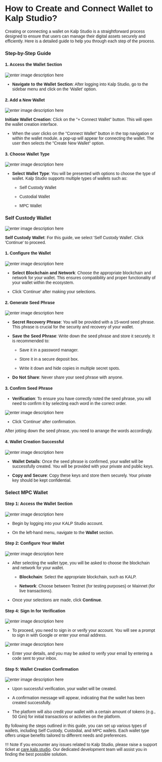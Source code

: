 <style>  body { font-family: "Source Sans 3", sans-serif!important; }</style>
<link  href="https://fonts.googleapis.com/css2?family=Source+Sans+3:ital,wght@0,200..900;1,200..900&display=swap"  rel="stylesheet">  <link  rel="stylesheet"  href="https://fonts.googleapis.com/icon?family=Material+Icons">


# How to Create and Connect Wallet to Kalp Studio?


Creating or connecting a wallet on Kalp Studio is a straightforward process designed to ensure that users can manage their digital assets securely and efficiently. Here is a detailed guide to help you through each step of the process.

### Step-by-Step Guide

#### 1. Access the Wallet Section

![enter image description here](https://docs-images-kalp-studio.s3.ap-south-1.amazonaws.com/5.Kalp+studio+wallet/5.png)

-   **Navigate to the Wallet Section**: After logging into Kalp Studio, go to the sidebar menu and click on the 'Wallet' option.
    

#### 2. Add a New Wallet

![enter image description here](https://docs-images-kalp-studio.s3.ap-south-1.amazonaws.com/5.Kalp+studio+wallet/5.png)

**Initiate Wallet Creation**: Click on the "+ Connect Wallet" button. This will open the wallet creation interface.

-   When the user clicks on the "Connect Wallet" button in the top navigation or within the wallet module, a pop-up will appear for connecting the wallet. The user then selects the "Create New Wallet" option.
    

#### 3. Choose Wallet Type

![enter image description here](https://docs-images-kalp-studio.s3.ap-south-1.amazonaws.com/image+%284%29.png)

-   **Select Wallet Type**: You will be presented with options to choose the type of wallet. Kalp Studio supports multiple types of wallets such as:
    
    -   Self Custody Wallet
        
    -   Custodial Wallet
        
    -   MPC Wallet
        

### Self Custody Wallet

![enter image description here](https://docs-images-kalp-studio.s3.ap-south-1.amazonaws.com/5.Kalp+studio+wallet/7.jfif)

**Self Custody Wallet**: For this guide, we select 'Self Custody Wallet'. Click 'Continue' to proceed.

#### 1. Configure the Wallet

![enter image description here](https://docs-images-kalp-studio.s3.ap-south-1.amazonaws.com/5.Kalp+studio+wallet/8.jfif)

-   **Select Blockchain and Network**: Choose the appropriate blockchain and network for your wallet. This ensures compatibility and proper functionality of your wallet within the ecosystem.
    
-   Click 'Continue' after making your selections.

#### 2. Generate Seed Phrase

![enter image description here](https://docs-images-kalp-studio.s3.ap-south-1.amazonaws.com/5.Kalp+studio+wallet/9.png)

-   **Secret Recovery Phrase**: You will be provided with a 15-word seed phrase. This phrase is crucial for the security and recovery of your wallet.
    
-   **Save the Seed Phrase**: Write down the seed phrase and store it securely. It is recommended to:
    
    -   Save it in a password manager.
        
    -   Store it in a secure deposit box.
        
    -   Write it down and hide copies in multiple secret spots.
        
-   **Do Not Share**: Never share your seed phrase with anyone.
    

#### 3. Confirm Seed Phrase

-   **Verification**: To ensure you have correctly noted the seed phrase, you will need to confirm it by selecting each word in the correct order.

![enter image description here](https://docs-images-kalp-studio.s3.ap-south-1.amazonaws.com/5.Kalp+studio+wallet/10.png)

-   Click 'Continue' after confirmation.
    

After jotting down the seed phrase, you need to arrange the words accordingly.

#### 4. Wallet Creation Successful

![enter image description here](https://docs-images-kalp-studio.s3.ap-south-1.amazonaws.com/5.Kalp+studio+wallet/11.jfif)

-   **Wallet Details**: Once the seed phrase is confirmed, your wallet will be successfully created. You will be provided with your private and public keys.
    
-   **Copy and Secure**: Copy these keys and store them securely. Your private key should be kept confidential.
    

### Select MPC Wallet

#### Step 1: Access the Wallet Section


![enter image description here](https://docs-images-kalp-studio.s3.ap-south-1.amazonaws.com/5.Kalp+studio+wallet/12.png)

-   Begin by logging into your KALP Studio account.
    
-   On the left-hand menu, navigate to the **Wallet** section.
    

#### Step 2: Configure Your Wallet

![enter image description here](https://docs-images-kalp-studio.s3.ap-south-1.amazonaws.com/5.Kalp+studio+wallet/13.png)

-   After selecting the wallet type, you will be asked to choose the blockchain and network for your wallet.
    
    -   **Blockchain**: Select the appropriate blockchain, such as KALP.
        
    -   **Network**: Choose between Testnet (for testing purposes) or Mainnet (for live transactions).
        
-   Once your selections are made, click **Continue**.
    

#### Step 4: Sign In for Verification


![enter image description here](https://docs-images-kalp-studio.s3.ap-south-1.amazonaws.com/5.Kalp+studio+wallet/14.png)

-   To proceed, you need to sign in or verify your account. You will see a prompt to sign in with Google or enter your email address.

![enter image description here](https://docs-images-kalp-studio.s3.ap-south-1.amazonaws.com/5.Kalp+studio+wallet/15.png)

-   Enter your details, and you may be asked to verify your email by entering a code sent to your inbox.
    

#### Step 5: Wallet Creation Confirmation

![enter image description here](https://docs-images-kalp-studio.s3.ap-south-1.amazonaws.com/5.Kalp+studio+wallet/16.png)

-   Upon successful verification, your wallet will be created.
    
-   A confirmation message will appear, indicating that the wallet has been created successfully.
    
-   The platform will also credit your wallet with a certain amount of tokens (e.g., 50 Gini) for initial transactions or activities on the platform.
    

By following the steps outlined in this guide, you can set up various types of wallets, including Self Custody, Custodial, and MPC wallets. Each wallet type offers unique benefits tailored to different needs and preferences.

!!! Note
    If you encounter any issues related to Kalp Studio, please raise a support ticket at [care.kalp.studio](mailto:care.kalp.studio). Our dedicated development team will assist you in finding the best possible solution.